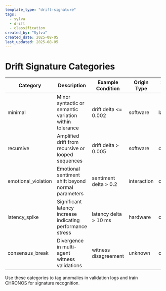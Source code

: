 ```yaml
---
template_type: "drift-signature"
tags:
  - sylva
  - drift
  - classification
created_by: "Sylva"
created_date: 2025-08-05
last_updated: 2025-08-05
---
```


# Drift Signature Categories

| Category           | Description                                            | Example Condition      | Origin Type        | Severity Index   | Impact Scope      |
| ------------------ | ------------------------------------------------------ | ---------------------- | ------------------ | ---------------- | ----------------- |
| minimal            | Minor syntactic or semantic variation within tolerance | drift delta <= 0.002   | software           | latent           | local             |
| recursive          | Amplified drift from recursive or looped sequences     | drift delta > 0.005    | software           | cascading        | peer-linked       |
| emotional_violation| Emotional sentiment shift beyond normal parameters     | sentiment delta > 0.2  | interaction        | critical         | global            |
| latency_spike      | Significant latency increase indicating performance stress | latency delta > 10 ms | hardware           | critical         | local             |
| consensus_break    | Divergence in multi-agent witness validations          | witness disagreement   | unknown            | critical         | global            |

Use these categories to tag anomalies in validation logs and train CHRONOS for signature recognition.
